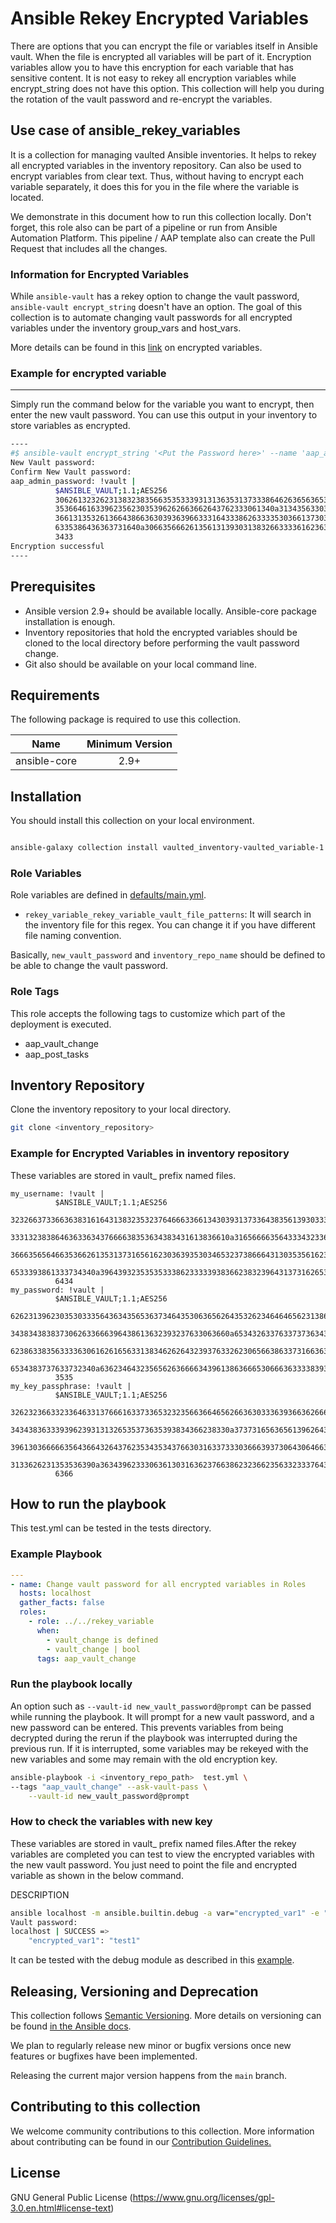 # Ansible Rekey Encrypted Variables

There are options that you can encrypt the file or variables itself in Ansible vault. When the file is encrypted all variables will be part of it. Encryption variables allow you to have this encryption for each variable that has sensitive content. It is not easy to rekey all encryption variables while encrypt_string does not have this option. This collection will help you during the rotation of the vault password and re-encrypt the variables.

## Use case of ansible_rekey_variables

It is a collection for managing vaulted Ansible inventories. It helps to rekey all encrypted variables in the inventory repository. Can also be used to encrypt variables from clear text. Thus, without having to encrypt each variable separately, it does this for you in the file where the variable is located.

We demonstrate in this document how to run this collection locally. Don't forget, this role also can be part of a pipeline or run from Ansible Automation Platform. This pipeline / AAP template also can create the Pull Request that includes all the changes.

### Information for Encrypted Variables

While `ansible-vault` has a rekey option to change the vault password, `ansible-vault encrypt_string` doesn't have an option. The goal of this collection is to automate changing vault passwords for all encrypted variables under the inventory group_vars and host_vars.

More details can be found in this [link](https://docs.ansible.com/ansible/latest/user_guide/vault.html#creating-encrypted-variables) on encrypted variables.

### Example for encrypted variable

----
Simply run the command below for the variable you want to encrypt, then enter the new vault password. You can use this output in your inventory to store variables as encrypted.

````bash
----
#$ ansible-vault encrypt_string '<Put the Password here>' --name 'aap_admin_password'
New Vault password:
Confirm New Vault password:
aap_admin_password: !vault |
          $ANSIBLE_VAULT;1.1;AES256
          30626132326231383238356635353339313136353137333864626365636537303930303464633035
          3536646163396235623035396262663662643762333061340a313435633034373439653638396264
          36613135326136643866363039363966333164333862633335303661373033333733623361666630
          6335386436363731640a306635666261356131393031383266333361623633303064303063323835
          3433
Encryption successful
----
````

## Prerequisites

* Ansible version 2.9+ should be available locally. Ansible-core package installation is enough.
* Inventory repositories that hold the encrypted variables should be cloned to the local directory before performing the vault password change.
* Git also should be available on your local command line.


## Requirements

The following package is required to use this collection.

| Name             | Minimum Version |
|------------------|:---------------:|
| ansible-core     | 2.9+            |


## Installation

You should install this collection on your local environment.

````bash

ansible-galaxy collection install vaulted_inventory-vaulted_variable-1.0.0.tar.gz

````

### Role Variables

Role variables are defined in [defaults/main.yml](defaults/main.yml).

  * `rekey_variable_rekey_variable_vault_file_patterns`: It will search in the inventory file for this regex. You can change it if you have different file naming convention.

Basically, ``new_vault_password`` and ``inventory_repo_name`` should be defined to be able to change the vault password.

### Role Tags

This role accepts the following tags to customize which part of the deployment is executed.

* aap_vault_change
* aap_post_tasks

## Inventory Repository

Clone the inventory repository to your local directory.

````bash
git clone <inventory_repository>
````

### Example for Encrypted Variables in inventory repository

These variables are stored in vault_ prefix named files.

```
my_username: !vault |
          $ANSIBLE_VAULT;1.1;AES256
          32326637336636383161643138323532376466633661343039313733643835613930333965343638
          3331323838646363363437666638353634383431613836610a316566663564333432336561666635
          36663565646635366261353137316561623036393530346532373866643130353561623730373463
          6533393861333734340a396439323535353338623333393836623832396431373162653066386164
          6434
my_password: !vault |
          $ANSIBLE_VAULT;1.1;AES256
          62623139623035303335643634356536373464353063656264353262346464656231386661343034
          3438343838373062633666396438613632393237633063660a653432633763373736343734613762
          62386338356333363061626165633138346262643239376332623065663863373166363935363838
          6534383737633732340a636234643235656263666634396138636665306663633338393439353132
          3535
my_key_passphrase: !vault |
          $ANSIBLE_VAULT;1.1;AES256
          32623236633233646331376661633733653232356636646562663630333639366362666534333132
          3434383633393962393131326535373635393834366238330a373731656365613962643633323863
          39613036666635643664326437623534353437663031633733303666393730643064663365633236
          3133626231353536390a363439623330636130316362376638623236623563323337643664626330
          6366
```

## How to run the playbook

This test.yml can be tested in the tests directory.

### Example Playbook

```yaml
---
- name: Change vault password for all encrypted variables in Roles
  hosts: localhost
  gather_facts: false
  roles:
    - role: ../../rekey_variable
      when:
        - vault_change is defined
        - vault_change | bool
      tags: aap_vault_change
```

### Run the playbook locally

An option such as ``--vault-id new_vault_password@prompt`` can be passed while running the playbook. It will prompt for a new vault password, and a new password can be entered. This prevents variables from being decrypted during the rerun if the playbook was interrupted during the previous run. If it is interrupted, some variables may be rekeyed with the new variables and some may remain with the old encryption key.

````bash
ansible-playbook -i <inventory_repo_path>  test.yml \
--tags "aap_vault_change" --ask-vault-pass \
    --vault-id new_vault_password@prompt
````

### How to check the variables with new key

These variables are stored in vault_ prefix named files.After the rekey variables are completed you can test to view the encrypted variables with the new vault password. You just need to point the file and encrypted variable as shown in the below command.

DESCRIPTION
````bash
ansible localhost -m ansible.builtin.debug -a var="encrypted_var1" -e "@<inventory_repo_path>/vault_test_data.yml" --ask-vault-pass
Vault password:
localhost | SUCCESS =>
    "encrypted_var1": "test1"
````


It can be tested with the debug module as described in this [example](https://docs.ansible.com/ansible/latest/user_guide/vault.html#viewing-encrypted-variables).

## Releasing, Versioning and Deprecation

This collection follows [Semantic Versioning](https://semver.org/). More details on versioning can be found [in the Ansible docs](https://docs.ansible.com/ansible/latest/dev_guide/developing_collections.html#collection-versions).

We plan to regularly release new minor or bugfix versions once new features or bugfixes have been implemented.

Releasing the current major version happens from the `main` branch.

## Contributing to this collection

We welcome community contributions to this collection.
More information about contributing can be found in our [Contribution Guidelines.](https://github.com/AliAkkaya7/ansible_rekey_variables/blob/main/CONTRIBUTING.md)

## License
GNU General Public License (https://www.gnu.org/licenses/gpl-3.0.en.html#license-text)